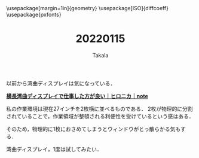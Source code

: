 ﻿---
title: 20220115
yesterday: 20220114
tomorrow: 20220116
days: 750
author: Takala
header-includes:
  - \usepackage[margin=1in]{geometry}
  - \usepackage[ISO]{diffcoeff}
  - \usepackage{pxfonts}
---


以前から湾曲ディスプレイは気になっている．


**[横長湾曲ディスプレイで仕事した方が良い｜ヒロニカ｜note](https://note.com/hironica/n/n3349da028190)**


私の作業環境は現在27インチを2枚横に並べるものである．
2枚が物理的に分割されていることで，作業領域が整頓される利便性を受けているという感はある．


そのため，物理的に1枚におさめてしまうとウィンドウがとっ散らかる気もする．


湾曲ディスプレイ，1度は試してみたい．



